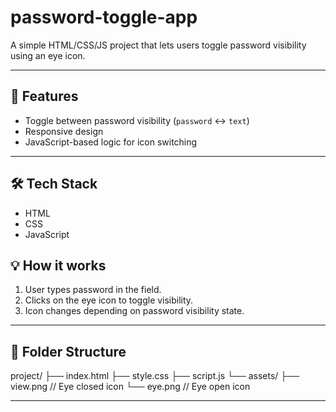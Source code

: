 # password-toggle-app
A simple HTML/CSS/JS project that lets users toggle password visibility using an eye icon.

---

## 🚀 Features

- Toggle between password visibility (`password` <-> `text`)
- Responsive design
- JavaScript-based logic for icon switching

---

## 🛠 Tech Stack

- HTML
- CSS
- JavaScript

## 💡 How it works

1. User types password in the field.
2. Clicks on the eye icon to toggle visibility.
3. Icon changes depending on password visibility state.

---

## 📂 Folder Structure

project/
├── index.html
├── style.css
├── script.js
└── assets/
├── view.png // Eye closed icon
└── eye.png // Eye open icon

---
